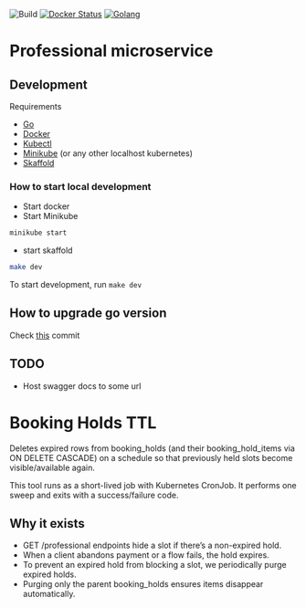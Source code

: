 ![Build](https://img.shields.io/github/actions/workflow/status/hulkdx/findprofessional-backend-pro/push.yml?branch=main)
[![Docker Status](https://badgen.net/docker/size/hulkdx/ff-pro/v1/amd64?icon=docker&label=docker&url)](https://hub.docker.com/repository/docker/hulkdx/ff-pro)
[![Golang](https://img.shields.io/badge/golang-1.23.0-blue.svg?logo=go)](https://go.dev/)

# Professional microservice

## Development
Requirements
- [Go](https://go.dev)
- [Docker](https://docs.docker.com/get-docker/)
- [Kubectl](https://kubernetes.io/docs/tasks/tools/)
- [Minikube](https://minikube.sigs.k8s.io/docs/start/) (or any other localhost kubernetes)
- [Skaffold](https://skaffold.dev/docs/install/)

### How to start local development
- Start docker
- Start Minikube
```sh
minikube start
```
- start skaffold
```sh
make dev
```

To start development, run `make dev`

## How to upgrade go version
Check [this](https://github.com/hulkdx/findprofessional-backend-pro/commit/af66c3d722d3553ff01137072d7c5077471415a7) commit

## TODO
- Host swagger docs to some url

# Booking Holds TTL
Deletes expired rows from booking_holds (and their booking_hold_items via ON DELETE CASCADE) on a schedule so that previously held slots become visible/available again.

This tool runs as a short-lived job with Kubernetes CronJob. It performs one sweep and exits with a success/failure code.

## Why it exists
- GET /professional endpoints hide a slot if there’s a non-expired hold.
- When a client abandons payment or a flow fails, the hold expires.
- To prevent an expired hold from blocking a slot, we periodically purge expired holds.
- Purging only the parent booking_holds ensures items disappear automatically.
